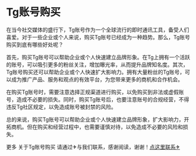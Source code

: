 # Tg账号购买

在当今社交媒体的盛行下，Tg账号作为一个全球流行的即时通讯工具，备受人们喜爱。对于一些企业或个人来说，购买Tg账号已经成为一种趋势。那么，Tg账号购买到底有哪些好处呢？

首先，购买Tg账号可以帮助企业或个人快速建立品牌形象。在Tg上拥有一个活跃的账号，可以吸引更多的粉丝关注，增加曝光率，从而提升品牌知名度。其次，Tg账号购买还可以帮助企业或个人快速扩大影响力。拥有大量粉丝的Tg账号，可以成为推广产品、服务和观点的有效平台，为您带来更多的商机和合作机会。

在购买Tg账号时，需要注意选择正规渠道进行购买，以免购买到非法或虚假账号，造成不必要的损失。同时，购买Tg账号后，也要注意账号的合规经营，不得违反Tg社区规定，以免造成账号被封禁的风险。

总的来说，购买Tg账号可以帮助企业或个人快速建立品牌形象，扩大影响力，开拓商机。但在购买和经营过程中，也需要谨慎对待，以免造成不必要的风险和损失。

更多 关于Tg账号购买 请通过✈与我们联系，感谢阅读，谢谢！[点这里联系✈](https://tg.k02.cc)
